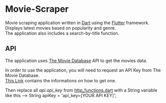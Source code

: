 # Movie-Scraper

Movie scraping application written in [Dart](https://dart.dev/) using the [Flutter](https://flutter.dev/) framework.  
Displays latest movies based on popularity and genre.   
The application also includes a search-by-title function.


## API
The application uses [The Movie Database](https://www.themoviedb.org) API to get the movies data.

In order to use the application, you will need to request an API Key from The Movie Database.  
[This Link](https://www.themoviedb.org/documentation/api) contains the informations on how to get one.  

Then replace all *api.api_key* from [http_functions.dart](./lib/http_functions.dart) with a String variable like this --> String apiKey = 'api_key=[YOUR API KEY]';
